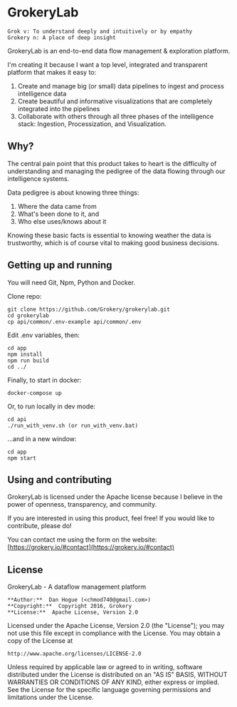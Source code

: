 # GrokeryLab

    Grok v: To understand deeply and intuitively or by empathy
    Grokery n: A place of deep insight

GrokeryLab is an end-to-end data flow management & exploration platform.

I'm creating it because I want a top level, integrated and transparent platform that makes it easy to:

1. Create and manage big (or small) data pipelines to ingest and process intelligence data
2. Create beautiful and informative visualizations that are completely integrated into the pipelines
3. Collaborate with others through all three phases of the intelligence stack: Ingestion, Processization, and Visualization. 

## Why?

The central pain point that this product takes to heart is the difficulty of understanding and managing the pedigree of the data flowing through our intelligence systems.

Data pedigree is about knowing three things:

1. Where the data came from
2. What's been done to it, and
3. Who else uses/knows about it

Knowing these basic facts is essential to knowing weather the data is trustworthy, which is of course vital to making good business decisions.

## Getting up and running

You will need Git, Npm, Python and Docker.

Clone repo:

    git clone https://github.com/Grokery/grokerylab.git
    cd grokerylab
    cp api/common/.env-example api/common/.env

Edit .env variables, then:

    cd app
    npm install
    npm run build
    cd ../

Finally, to start in docker:

    docker-compose up

Or, to run locally in dev mode:

    cd api
    ./run_with_venv.sh (or run_with_venv.bat)

...and in a new window:

    cd app
    npm start

## Using and contributing

GrokeryLab is licensed under the Apache license because I believe in the power of openness, 
transparency, and community.

If you are interested in using this product, feel free! If you would like to contribute, please do! 

You can contact me using the form on the website: [https://grokery.io/#contact](https://grokery.io/#contact)

## License

GrokeryLab - A dataflow management platform

    **Author:**  Dan Hogue (<chmod740@gmail.com>)
    **Copyright:**  Copyright 2016, Grokery
    **License:**  Apache License, Version 2.0

Licensed under the Apache License, Version 2.0 (the "License");
you may not use this file except in compliance with the License.
You may obtain a copy of the License at

    http://www.apache.org/licenses/LICENSE-2.0

Unless required by applicable law or agreed to in writing, software
distributed under the License is distributed on an "AS IS" BASIS,
WITHOUT WARRANTIES OR CONDITIONS OF ANY KIND, either express or implied.
See the License for the specific language governing permissions and
limitations under the License.

